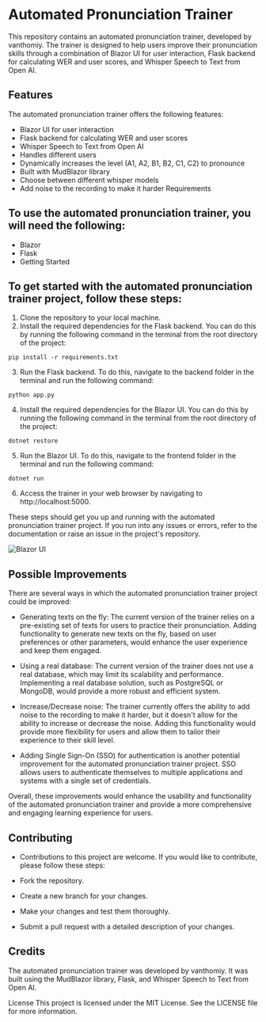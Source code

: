 # Automated Pronunciation Trainer
This repository contains an automated pronunciation trainer, developed by vanthomiy. The trainer is designed to help users improve their pronunciation skills through a combination of Blazor UI for user interaction, Flask backend for calculating WER and user scores, and Whisper Speech to Text from Open AI.

## Features
The automated pronunciation trainer offers the following features:

- Blazor UI for user interaction
- Flask backend for calculating WER and user scores
- Whisper Speech to Text from Open AI
- Handles different users
- Dynamically increases the level (A1, A2, B1, B2, C1, C2) to pronounce
- Built with MudBlazor library
- Choose between different whisper models
- Add noise to the recording to make it harder
Requirements
## To use the automated pronunciation trainer, you will need the following:
- Blazor
- Flask
- Getting Started
## To get started with the automated pronunciation trainer project, follow these steps:

1. Clone the repository to your local machine.
2. Install the required dependencies for the Flask backend. You can do this by running the following command in the terminal from the root directory of the project:

  ```
  pip install -r requirements.txt
  ```

3. Run the Flask backend. To do this, navigate to the backend folder in the terminal and run the following command:

  ```
  python app.py
  ```
4. Install the required dependencies for the Blazor UI. You can do this by running the following command in the terminal from the root directory of the project:
  ```
  dotnet restore
  ```
5. Run the Blazor UI. To do this, navigate to the frontend folder in the terminal and run the following command:
  ```
  dotnet run
  ```
6. Access the trainer in your web browser by navigating to http://localhost:5000.

These steps should get you up and running with the automated pronunciation trainer project. If you run into any issues or errors, refer to the documentation or raise an issue in the project's repository.

![Blazor UI]([http://url/to/img.png](https://github.com/vanthomiy/automated-pronunciation-trainer/blob/main/documentation/app-screenshot-1.png?raw=true))

## Possible Improvements
There are several ways in which the automated pronunciation trainer project could be improved:

- Generating texts on the fly: The current version of the trainer relies on a pre-existing set of texts for users to practice their pronunciation. Adding functionality to generate new texts on the fly, based on user preferences or other parameters, would enhance the user experience and keep them engaged.

- Using a real database: The current version of the trainer does not use a real database, which may limit its scalability and performance. Implementing a real database solution, such as PostgreSQL or MongoDB, would provide a more robust and efficient system.

- Increase/Decrease noise: The trainer currently offers the ability to add noise to the recording to make it harder, but it doesn't allow for the ability to increase or decrease the noise. Adding this functionality would provide more flexibility for users and allow them to tailor their experience to their skill level.

- Adding Single Sign-On (SSO) for authentication is another potential improvement for the automated pronunciation trainer project. SSO allows users to authenticate themselves to multiple applications and systems with a single set of credentials.

Overall, these improvements would enhance the usability and functionality of the automated pronunciation trainer and provide a more comprehensive and engaging learning experience for users.

## Contributing
- Contributions to this project are welcome. If you would like to contribute, please follow these steps:

- Fork the repository.
- Create a new branch for your changes.
- Make your changes and test them thoroughly.
- Submit a pull request with a detailed description of your changes.
## Credits
The automated pronunciation trainer was developed by vanthomiy. It was built using the MudBlazor library, Flask, and Whisper Speech to Text from Open AI.

License
This project is licensed under the MIT License. See the LICENSE file for more information.
